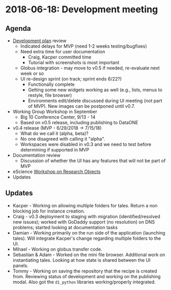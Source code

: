 2018-06-18: Development meeting
===============================

Agenda
------

* [Development plan](http://wholetale.readthedocs.io/release/index.html) review
  * Indicated delays for MVP (need 1-2 weeks testing/bugfixes)
  * Need extra time for user documentation
    * Craig, Kacper committed time
    * Tutorial with screenshots is most important
  * Globus integration - may move to v0.5 if needed, re-evaluate next week or so
  * UI re-design sprint (on track; sprint ends 6/22?)
    * Functionally complete
    * Getting some new widgets working as well (e.g., lists, menus to restyle, file browser)
    * Environments edit/delete discussed during UI meeting (not part of MVP). New images can be postponed until v0.7.
* Working Group Workshop in September
  * Big 10 Conference Center, 9/13 - 14
  * Based on v0.5 release, including publishing to DataONE
* v0.4 release (MVP - 6/29/2018 -> 7/15/18)
  * What do we call it (alpha, beta)?
  * No one disagreed with calling it "alpha".
  * Workspaces were disabled in v0.3 and we need to test before determining if supported in MVP
* Documentation review
  * Discussion of whether the UI has any features that will not be part of MVP
* eScience [Workshop on Research Objects](http://www.researchobject.org/ro2018/#call)
* Updates

Updates
-------

  * Kacper - Working on allowing multiple folders for tales. Return a non blocking job for instance creation.
  * Craig - v0.3 deployment to staging with migration (identified/resolved new issues); worked with GoDaddy support (no resolution) on DNS problems; started looking at documentation tasks
  * Damian - Working primarily on the run side of the application (launching tales). Will integrate Kacper's change regarding multiple folders to the UI.
  * Mihael - Working on globus transfer code.
  * Sebastian & Adam - Worked on the mini file browser. Additional work on instantiating tales. Looking at how state is shared between the UI panels.
  * Tommy - Working on saving the repository that the recipe is created from. Reviewing status of development and working on the publishing modal. Also got the `d1_python` libraries working/properly integrated.
